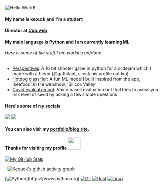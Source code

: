 <img src="https://github.com/keouck/keouck/blob/main/banner.png?raw=true" alt="Hello World!">

#### My name is keouck and I'm a student 
#### Director at [Cob:web](https://cobweb-aclevo.org/)

#### My main language is Python and I am currently learning ML

###### Here is some of the stuff I am working on/done:

- [Perspectives](https://github.com/Gaffclant/codejam): A 16 bit shooter game in python for a codejam  which I made with a friend.(@gaffclant, check his profile out too)
- [Hotdog classifier](https://github.com/keouck/Hotdog-or-not): A fun ML model I built inspired from the app, 'seefood' in the webshow, 'Silicon Valley'
- [Covid evaluation bot](https://github.com/keouck/Covid-19-EvaluationBot): Voice based evaluation bot that tries to asess you risk level of covid by asking a few simple questions

#### Here's some of my socials
<img src="https://img.shields.io/badge/balzaen%20-%237289DA.svg?&style=for-the-badge&logo=discord&logoColor=blueviolet"/> <a href=https://mas.to/@keouck/> <img src="https://img.shields.io/badge/keouck%20-%237289DA.svg?&style=for-the-badge&logo=mastodon&logoColor=lightgrey"/> </a>

#### You can also visit my [portfolio/blog site](https://dipityli.ml).
#### Thanks for visiting my profile <img height="40" src="https://raw.githubusercontent.com/innng/innng/master/assets/kyubey.gif"/>

[![My GitHub Stats](https://github-readme-stats.vercel.app/api/?username=keouck&count_private=true&theme=tokyonight&showicons=true)]()

&nbsp;
[![Keouck's github activity graph](https://activity-graph.herokuapp.com/graph?username=keouck&theme=react-dark)](https://github.com/keouck)


[![Python](https://img.shields.io/badge/Python-F05032?style=for-the-badge&logo=Python&logoColor=black")](https://www.python.org)
[![Git](https://img.shields.io/badge/-Git-F05032?style=for-the-badge&logo=Git&logoColor=black)](https://git-scm.com)
[![Rust](https://img.shields.io/badge/-Rust-F05032?style=for-the-badge&logo=Rust&logoColor=black)](https://rust-lang.org)
[![Linux](https://img.shields.io/badge/-Linux-F05032?style=for-the-badge&logo=Linux&logoColor=black)](https://github.com/torvalds/linux)
